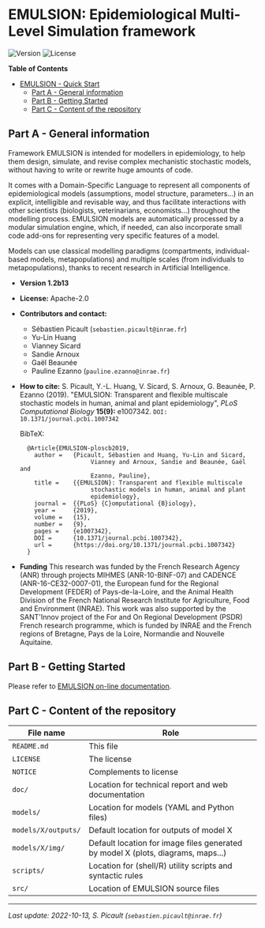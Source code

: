 EMULSION: Epidemiological Multi-Level Simulation framework
======================

![Version](https://img.shields.io/badge/version-1.2b13-f16152.svg)
![License](https://img.shields.io/badge/license-Apache--2.0-8cd0c3.svg)

<!-- markdown-toc start - Don't edit this section. Run M-x markdown-toc-refresh-toc -->
**Table of Contents**

- [EMULSION - Quick Start](#emulsion---quick-start)
    - [Part A - General information](#part-a---general-information)
    - [Part B - Getting Started](#part-b---getting-started)
    - [Part C - Content of the repository](#part-c---content-of-the-repository)

<!-- markdown-toc end -->


Part A - General information
----------------------------

Framework EMULSION is intended for modellers in epidemiology, to help
them design, simulate, and revise complex mechanistic stochastic
models, without having to write or rewrite huge amounts of code.

It comes with a Domain-Specific Language to represent all components
of epidemiological models (assumptions, model structure, parameters…)
in an explicit, intelligible and revisable way, and thus facilitate
interactions with other scientists (biologists, veterinarians,
economists…) throughout the modelling process. EMULSION models are
automatically processed by a modular simulation engine, which, if
needed, can also incorporate small code add-ons for representing very
specific features of a model.

Models can use classical modelling paradigms (compartments,
individual-based models, metapopulations) and multiple scales (from
individuals to metapopulations), thanks to recent research in
Artificial Intelligence.

- **Version 1.2b13**
- **License:** Apache-2.0
- **Contributors and contact:**
  - Sébastien Picault (`sebastien.picault@inrae.fr`)
  - Yu-Lin Huang
  - Vianney Sicard
  - Sandie Arnoux
  - Gaël Beaunée
  - Pauline Ezanno (`pauline.ezanno@inrae.fr`)
- **How to cite:**
  S. Picault, Y.-L. Huang, V. Sicard, S. Arnoux, G. Beaunée, P. Ezanno
  (2019). "EMULSION: Transparent and flexible multiscale stochastic
  models in human, animal and plant epidemiology", _PLoS Computational
  Biology_ **15(9):** e1007342. `DOI: 10.1371/journal.pcbi.1007342`

  BibTeX:

        @Article{EMULSION-ploscb2019,
          author =	 {Picault, Sébastien and Huang, Yu-Lin and Sicard,
                          Vianney and Arnoux, Sandie and Beaunée, Gaël and
                          Ezanno, Pauline},
          title =	 {{EMULSION}: Transparent and flexible multiscale
                          stochastic models in human, animal and plant
                          epidemiology},
          journal =	 {{PLoS} {C}omputational {B}iology},
          year =	 {2019},
          volume =	 {15},
          number =	 {9},
          pages =	 {e1007342},
          DOI =		 {10.1371/journal.pcbi.1007342},
          url =		 {https://doi.org/10.1371/journal.pcbi.1007342}
        }

- **Funding** This research was funded by the French Research Agency
 (ANR) through projects MIHMES (ANR-10-BINF-07) and CADENCE
 (ANR-16-CE32-0007-01), the European fund for the Regional Development
 (FEDER) of Pays-de-la-Loire, and the Animal Health Division of the
 French National Research Institute for Agriculture, Food and
 Environment (INRAE). This work was also supported by the SANT'Innov
 project of the For and On Regional Development (PSDR) French research
 programme, which is funded by INRAE and the French regions of
 Bretagne, Pays de la Loire, Normandie and Nouvelle Aquitaine.


Part B - Getting Started
---------------------

Please refer to [EMULSION on-line documentation](https://sourcesup.renater.fr/www/emulsion-public/).


Part C - Content of the repository
----------------------------------

  | File name           | Role                                                          |
  |---------------------|---------------------------------------------------------------|
  | `README.md`         | This file |
  | `LICENSE`         | The license |
  | `NOTICE`         | Complements to license |
  | `doc/`              | Location for technical report and web documentation |
  | `models/`           | Location for models (YAML and Python files) |
  | `models/X/outputs/` | Default location for outputs of model X |
  | `models/X/img/`     | Default location for image files generated by model X (plots, diagrams, maps...) |
  | `scripts/`       | Location for (shell/R) utility scripts and syntactic rules    |
  | `src/`       | Location of EMULSION source files  |


-----
_Last update: 2022-10-13, S. Picault (`sebastien.picault@inrae.fr`)_
